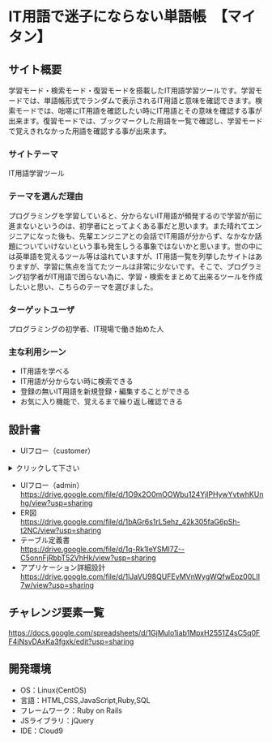# IT用語で迷子にならない単語帳　【マイタン】

## サイト概要
学習モード・検索モード・復習モードを搭載したIT用語学習ツールです。学習モードでは、単語帳形式でランダムで表示されるIT用語と意味を確認できます。検索モードでは、咄嗟にIT用語を確認したい時にIT用語とその意味を確認する事が出来ます。復習モードでは、ブックマークした用語を一覧で確認し、学習モードで覚えきれなかった用語を確認する事が出来ます。

### サイトテーマ
IT用語学習ツール

### テーマを選んだ理由
プログラミングを学習していると、分からないIT用語が頻発するので学習が前に進まないというのは、初学者にとってよくある事だと思います。また晴れてエンジニアになった後も、先輩エンジニアとの会話でIT用語が分からず、なかなか話題についていけないという事も発生しうる事象ではないかと思います。世の中には英単語を覚えるツール等は溢れていますが、IT用語一覧を列挙したサイトはありますが、学習に焦点を当てたツールは非常に少ないです。そこで、プログラミング初学者がIT用語で困らない為に、学習・検索をまとめて出来るツールを作成したいと思い、こちらのテーマを選びました。

### ターゲットユーザ
プログラミングの初学者、IT現場で働き始めた人

### 主な利用シーン
- IT用語を学べる
- IT用語が分からない時に検索できる
- 登録の無いIT用語を新規登録・編集することができる
- お気に入り機能で、覚えるまで繰り返し確認できる

## 設計書
- UIフロー（customer）</br>
<details>
<summary>クリックして下さい</summary>

![ui_flows_ec_MAITAN-1 2](https://user-images.githubusercontent.com/82991184/129826686-e5ac0ca8-d20c-4d02-a148-953139072f74.jpg)

</details>

- UIフロー（admin）</br>
https://drive.google.com/file/d/1O9x2O0mOOWbu124YjlPHywYvtwhKUnhg/view?usp=sharing
- ER図</br>
https://drive.google.com/file/d/1bAGr6s1rL5ehz_42k305faG6pSh-t2NC/view?usp=sharing
- テーブル定義書</br>
https://drive.google.com/file/d/1q-Rk1leYSMI7Z--C5onnFjRbbT52VhHk/view?usp=sharing
- アプリケーション詳細設計</br>
https://drive.google.com/file/d/1lJaVU98QUFEyMVnWygWQfwEpz00LII7w/view?usp=sharing

## チャレンジ要素一覧
https://docs.google.com/spreadsheets/d/1GjMulo1iab1MpxH2551Z4sC5q0FF4iNsvDAxKa3fgxk/edit?usp=sharing

## 開発環境
- OS：Linux(CentOS)
- 言語：HTML,CSS,JavaScript,Ruby,SQL
- フレームワーク：Ruby on Rails
- JSライブラリ：jQuery
- IDE：Cloud9